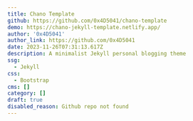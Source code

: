 ```yaml
---
title: Chano Template
github: https://github.com/0x4D5041/chano-template
demo: https://chano-jekyll-template.netlify.app/
author: '0x4D5041'
author_link: https://github.com/0x4D5041
date: 2023-11-26T07:31:13.617Z
description: A minimalist Jekyll personal blogging theme
ssg:
  - Jekyll
css:
  - Bootstrap
cms: []
category: []
draft: true
disabled_reason: Github repo not found
---
```

